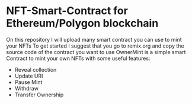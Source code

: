# NFT-Smart-Contract for Ethereum/Polygon blockchain
On this repository I will upload many smart contract you can use to mint your NFTs
To get started I suggest that you go to remix.org and copy the source code of the contract you want to use
OwnerMint is a simple smart Contract to mint your own NFTs with some useful features:
- Reveal collection
- Update URI
- Pause Mint
- Withdraw
- Transfer Ownership
